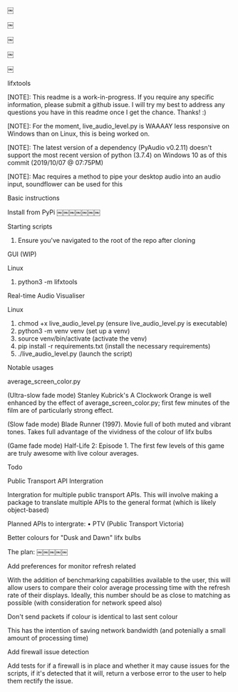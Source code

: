 ￼

￼

￼

￼

￼

lifxtools

[NOTE]: This readme is a work-in-progress. If you require any specific information, please submit a github issue. I will try my best to address any questions you have in this readme once I get the chance. Thanks! :)

[NOTE]: For the moment, live_audio_level.py is WAAAAY less responsive on Windows than on Linux, this is being worked on.

[NOTE]: The latest version of a dependency (PyAudio v0.2.11) doesn't support the most recent version of python (3.7.4) on Windows 10 as of this commit (2019/10/07 @ 07:75PM)

[NOTE]: Mac requires a method to pipe your desktop audio into an audio input, soundflower can be used for this

Basic instructions

Install from PyPi
￼￼￼￼￼￼￼

Starting scripts
1. Ensure you've navigated to the root of the repo after cloning

GUI (WIP)

Linux
1.  python3 -m lifxtools 

Real-time Audio Visualiser

Linux
1.  chmod +x live_audio_level.py (ensure live_audio_level.py is executable)
2.  python3 -m venv venv (set up a venv)
3.  source venv/bin/activate (activate the venv)
4.  pip install -r requirements.txt (install the necessary requirements)
5.  ./live_audio_level.py (launch the script)

Notable usages

average_screen_color.py

(Ultra-slow fade mode) Stanley Kubrick's A Clockwork Orange is well enhanced by the effect of average_screen_color.py; first few minutes of the film are of particularly strong effect.

(Slow fade mode) Blade Runner (1997). Movie full of both muted and vibrant tones. Takes full advantage of the vividness of the colour of lifx bulbs

(Game fade mode) Half-Life 2: Episode 1. The first few levels of this game are truly awesome with live colour averages.

Todo

Public Transport API Intergration

Intergration for multiple public transport APIs. This will involve making a package to translate multiple APIs to the general format (which is likely object-based)

Planned APIs to intergrate:
• PTV (Public Transport Victoria)

Better colours for "Dusk and Dawn" lifx bulbs

The plan:
￼￼￼￼￼

Add preferences for monitor refresh related

With the addition of benchmarking capabilities available to the user, this will allow users to compare their color average processing time with the refresh rate of their displays. Ideally, this number should be as close to matching as possible (with consideration for network speed also)

Don't send packets if colour is identical to last sent colour

This has the intention of saving network bandwidth (and potenially a small amount of processing time)

Add firewall issue detection

Add tests for if a firewall is in place and whether it may cause issues for the scripts, if it's detected that it will, return a verbose error to the user to help them rectify the issue.